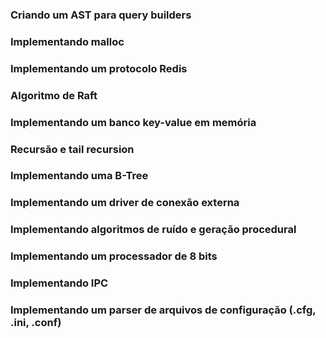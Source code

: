 ### Criando um AST para query builders 

### Implementando malloc

### Implementando um protocolo Redis

### Algoritmo de Raft

### Implementando um banco key-value em memória

### Recursão e tail recursion

### Implementando uma B-Tree

### Implementando um driver de conexão externa

### Implementando algoritmos de ruído e geração procedural

### Implementando um processador de 8 bits

### Implementando IPC

### Implementando um parser de arquivos de configuração (.cfg, .ini, .conf)

